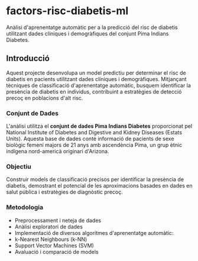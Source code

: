 # factors-risc-diabetis-ml
Anàlisi d'aprenentatge automàtic per a la predicció del risc de diabetis utilitzant dades clíniques i demogràfiques del conjunt Pima Indians Diabetes.

## Introducció

Aquest projecte desenvolupa un model predictiu per determinar el risc de diabetis en pacients utilitzant dades clíniques i demogràfiques. Mitjançant tècniques de classificació d'aprenentatge automàtic, busquem identificar la presència de diabetis en individus, contribuint a estratègies de detecció precoç en poblacions d'alt risc.

### Conjunt de Dades
L'anàlisi utilitza el **conjunt de dades Pima Indians Diabetes** proporcionat pel National Institute of Diabetes and Digestive and Kidney Diseases (Estats Units). Aquesta base de dades conté informació de pacients de sexe biològic femení majors de 21 anys amb ascendència Pima, un grup ètnic indígena nord-americà originari d'Arizona.

### Objectiu
Construir models de classificació precisos per identificar la presència de diabetis, demostrant el potencial de les aproximacions basades en dades en salut pública i estratègies de diagnòstic precoç.

### Metodologia
- Preprocessament i neteja de dades
- Anàlisi exploratori de dades
- Implementació de diversos algoritmes d'aprenentatge automàtic:
 - k-Nearest Neighbours (k-NN)
 - Support Vector Machines (SVM) 
- Avaluació i comparació de models
